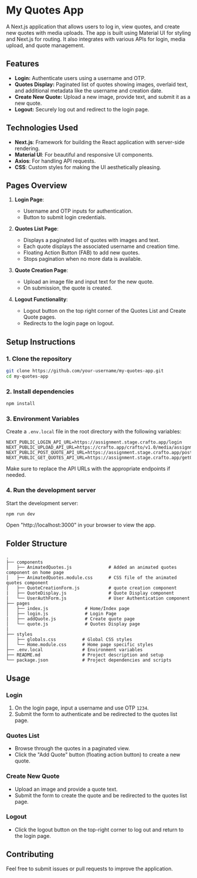 
# My Quotes App

A Next.js application that allows users to log in, view quotes, and create new quotes with media uploads. The app is built using Material UI for styling and Next.js for routing. It also integrates with various APIs for login, media upload, and quote management.

## Features

- **Login:** Authenticate users using a username and OTP.
- **Quotes Display:** Paginated list of quotes showing images, overlaid text, and additional metadata like the username and creation date.
- **Create New Quote:** Upload a new image, provide text, and submit it as a new quote.
- **Logout:** Securely log out and redirect to the login page.

## Technologies Used

- **Next.js**: Framework for building the React application with server-side rendering.
- **Material UI**: For beautiful and responsive UI components.
- **Axios**: For handling API requests.
- **CSS**: Custom styles for making the UI aesthetically pleasing.

## Pages Overview

1. **Login Page**: 
   - Username and OTP inputs for authentication.
   - Button to submit login credentials.

2. **Quotes List Page**:
   - Displays a paginated list of quotes with images and text.
   - Each quote displays the associated username and creation time.
   - Floating Action Button (FAB) to add new quotes.
   - Stops pagination when no more data is available.

3. **Quote Creation Page**:
   - Upload an image file and input text for the new quote.
   - On submission, the quote is created.

4. **Logout Functionality**:
   - Logout button on the top right corner of the Quotes List and Create Quote pages.
   - Redirects to the login page on logout.

## Setup Instructions

### 1. Clone the repository

```bash
git clone https://github.com/your-username/my-quotes-app.git
cd my-quotes-app
```

### 2. Install dependencies

```bash
npm install
```

### 3. Environment Variables

Create a `.env.local` file in the root directory with the following variables:

```plaintext
NEXT_PUBLIC_LOGIN_API_URL=https://assignment.stage.crafto.app/login
NEXT_PUBLIC_UPLOAD_API_URL=https://crafto.app/crafto/v1.0/media/assignment/upload
NEXT_PUBLIC_POST_QUOTE_API_URL=https://assignment.stage.crafto.app/postQuote
NEXT_PUBLIC_GET_QUOTES_API_URL=https://assignment.stage.crafto.app/getQuotes
```

Make sure to replace the API URLs with the appropriate endpoints if needed.

### 4. Run the development server

Start the development server:

```bash
npm run dev
```

Open "http://localhost:3000" in your browser to view the app.


## Folder Structure

```
.
├── components
│   ├── AnimatedQuotes.js              # Added an animated quotes component on home page
│   ├── AnimatedQuotes.module.css      # CSS file of the animated quotes component
│   ├── QuoteCreationForm.js           # quote creation component
|   ├── QuoteDisplay.js                # Quote Display component
|   └── UserAuthForm.js                # User Authentication component
├── pages
│   ├── index.js              # Home/Index page
│   ├── login.js              # Login Page
|   ├── addQuote.js           # Create quote page
│   └── quote.js              # Quotes Display page
|                  
├── styles
│   ├── globals.css          # Global CSS styles
│   └── Home.module.css      # Home page specific styles
├── .env.local               # Environment variables
├── README.md                # Project description and setup
└── package.json             # Project dependencies and scripts
```

## Usage

### Login
1. On the login page, input a username and use OTP `1234`.
2. Submit the form to authenticate and be redirected to the quotes list page.

### Quotes List
- Browse through the quotes in a paginated view.
- Click the "Add Quote" button (floating action button) to create a new quote.

### Create New Quote
- Upload an image and provide a quote text.
- Submit the form to create the quote and be redirected to the quotes list page.

### Logout
- Click the logout button on the top-right corner to log out and return to the login page.

## Contributing

Feel free to submit issues or pull requests to improve the application.
